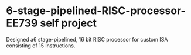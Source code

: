 # 6-stage-pipelined-RISC-processor-EE739 self project
Designed a6 stage-pipelined, 16 bit RISC processor for custom ISA consisting of 15 Instructions.
